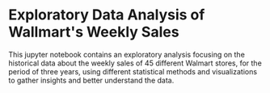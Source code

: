 # Exploratory Data Analysis of Wallmart's Weekly Sales

This jupyter notebook contains an exploratory analysis focusing on the historical data about the weekly sales of 45 different Walmart stores, for the period of three years, using different statistical methods and visualizations to gather insights and better understand the data.
